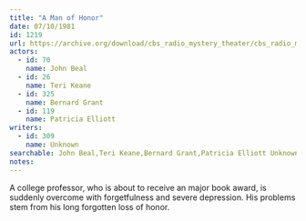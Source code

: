 ```yaml
---
title: "A Man of Honor"
date: 07/10/1981
id: 1219
url: https://archive.org/download/cbs_radio_mystery_theater/cbs_radio_mystery_theater-1201-1250.zip/cbs_radio_mystery_theater-1201-1250%2Fcbsrmt_1219_a_man_of_honor.mp3
actors:  
  - id: 70
    name: John Beal  
  - id: 26
    name: Teri Keane  
  - id: 325
    name: Bernard Grant  
  - id: 119
    name: Patricia Elliott
writers:  
  - id: 309
    name: Unknown
searchable: John Beal,Teri Keane,Bernard Grant,Patricia Elliott Unknown
notes:  
---
```

A college professor, who is about to receive an major book award, is suddenly overcome with forgetfulness and severe depression. His problems stem from his long forgotten loss of honor.